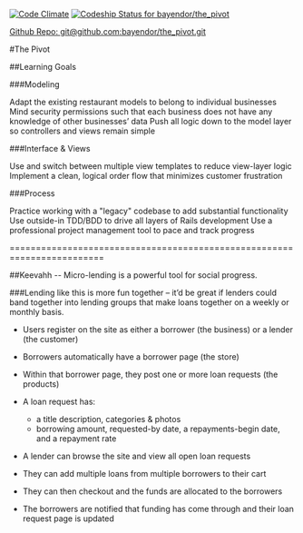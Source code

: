 [![Code Climate](https://codeclimate.com/github/bayendor/the_pivot/badges/gpa.svg)](https://codeclimate.com/github/bayendor/the_pivot)
[ ![Codeship Status for bayendor/the_pivot](https://codeship.com/projects/83f70600-67a5-0132-c63f-1616d65bb20b/status?branch=master)](https://codeship.com/projects/53177)


[Github Repo: git@github.com:bayendor/the_pivot.git](https://github.com/bayendor/the_pivot)

#The Pivot

##Learning Goals

###Modeling

Adapt the existing restaurant models to belong to individual businesses
Mind security permissions such that each business does not have any knowledge of other businesses’ data
Push all logic down to the model layer so controllers and views remain simple

###Interface & Views

Use and switch between multiple view templates to reduce view-layer logic
Implement a clean, logical order flow that minimizes customer frustration

###Process

Practice working with a "legacy" codebase to add substantial functionality
Use outside-in TDD/BDD to drive all layers of Rails development
Use a professional project management tool to pace and track progress

========================================================================

##Keevahh -- Micro-lending is a powerful tool for social progress.

###Lending like this is more fun together – it’d be great if lenders could band together into lending groups that make loans together on a weekly or monthly basis.

  * Users register on the site as either a borrower (the business) or a lender (the customer)

  * Borrowers automatically have a borrower page (the store)

  * Within that borrower page, they post one or more loan requests (the products)

  * A loan request has:
    * a title description, categories & photos
    * borrowing amount, requested-by date, a repayments-begin date, and a repayment rate

  * A lender can browse the site and view all open loan requests

  * They can add multiple loans from multiple borrowers to their cart

  * They can then checkout and the funds are allocated to the borrowers

  * The borrowers are notified that funding has come through and their loan request page is updated


